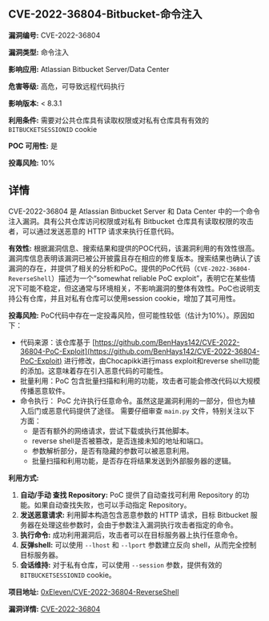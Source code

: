 ## CVE-2022-36804-Bitbucket-命令注入

**漏洞编号:** CVE-2022-36804

**漏洞类型:** 命令注入

**影响应用:** Atlassian Bitbucket Server/Data Center

**危害等级:** 高危，可导致远程代码执行

**影响版本:** < 8.3.1

**利用条件:** 需要对公共仓库具有读取权限或对私有仓库具有有效的`BITBUCKETSESSIONID` cookie

**POC 可用性:** 是

**投毒风险:** 10%

## 详情

CVE-2022-36804 是 Atlassian Bitbucket Server 和 Data Center 中的一个命令注入漏洞。具有公共仓库访问权限或对私有 Bitbucket 仓库具有读取权限的攻击者，可以通过发送恶意的 HTTP 请求来执行任意代码。 

**有效性:**
根据漏洞信息、搜索结果和提供的POC代码，该漏洞利用的有效性很高。漏洞库信息表明该漏洞已被公开披露且存在相应的修复版本。搜索结果也确认了该漏洞的存在，并提供了相关的分析和PoC。提供的PoC代码（`CVE-2022-36804-ReverseShell`）描述为一个“somewhat reliable PoC exploit”，表明它在某些情况下可能不稳定，但这通常与环境相关，不影响漏洞的整体有效性。PoC也说明支持公有仓库，并且对私有仓库可以使用session cookie，增加了其可用性。

**投毒风险:**
PoC代码中存在一定投毒风险，但可能性较低（估计为10%）。原因如下：
*   代码来源：该仓库基于 [https://github.com/BenHays142/CVE-2022-36804-PoC-Exploit](https://github.com/BenHays142/CVE-2022-36804-PoC-Exploit) 进行修改，由Chocapikk进行mass exploit和reverse shell功能的添加。这意味着存在引入恶意代码的可能性。
*   批量利用：PoC 包含批量扫描和利用的功能，攻击者可能会修改代码以大规模传播恶意软件。
*   命令执行： PoC 允许执行任意命令。虽然这是漏洞利用的一部分，但也为植入后门或恶意代码提供了途径。
需要仔细审查 `main.py` 文件，特别关注以下方面：
    *   是否有额外的网络请求，尝试下载或执行其他脚本。
    *   reverse shell是否被篡改，是否连接未知的地址和端口。
    *   参数解析部分，是否有隐藏的参数可以被恶意利用。
    *   批量扫描和利用功能，是否存在将结果发送到外部服务器的逻辑。

**利用方式:**
1.  **自动/手动 查找 Repository:** PoC 提供了自动查找可利用 Repository 的功能。如果自动查找失败，也可以手动指定 Repository。
2.  **发送恶意请求:**  利用脚本构造包含恶意参数的 HTTP 请求，目标 Bitbucket 服务器在处理这些参数时，会由于参数注入漏洞执行攻击者指定的命令。
3.  **执行命令:** 成功利用漏洞后，攻击者可以在目标服务器上执行任意命令。
4.  **反弹shell:** 可以使用 `--lhost` 和 `--lport` 参数建立反向 shell，从而完全控制目标服务器。
5. **会话维持:** 对于私有仓库，可以使用 `--session` 参数，提供有效的 `BITBUCKETSESSIONID` cookie。


**项目地址:** [0xEleven/CVE-2022-36804-ReverseShell](https://github.com/0xEleven/CVE-2022-36804-ReverseShell)

**漏洞详情:** [CVE-2022-36804](https://nvd.nist.gov/vuln/detail/CVE-2022-36804)